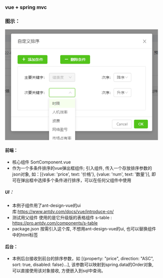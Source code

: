 ### vue + spring mvc

### 图示：
![Image text](https://github.com/xjx199403/vue_sort_popup/blob/main/sort.png)

#### 前端： 
* 核心组件 SortComponent.vue
* 作为一个多条件排序的vue弹出框组件; 引入组件, 传入一个存放排序参数的json对象, 如：[{value: 'price', text: '价格'}, {value: 'num', text: '数量'}], 即可在弹出框中选择多个条件进行排序，可以在任何父组件中使用

##### UI：
* 本例子组件用了ant-design-vue的ui库:https://www.antdv.com/docs/vue/introduce-cn/
* 测试用父组件 使用的是它升级版的表格组件 s-table  : https://pro.antdv.com/components/s-table
* package.json 按需引入这个库, 不想用ant-design-vue的ui, 也可以替换组件中的html标签

#### 后台：
* 本例后台接收到前台的排序参数，如 [{property: "price", direction: "ASC", sort: true, disabled: false}...], 该参数可以映射到spring.data的Order对象, 可以直接使用该对象接收, 方便嵌入到sql中查询。
